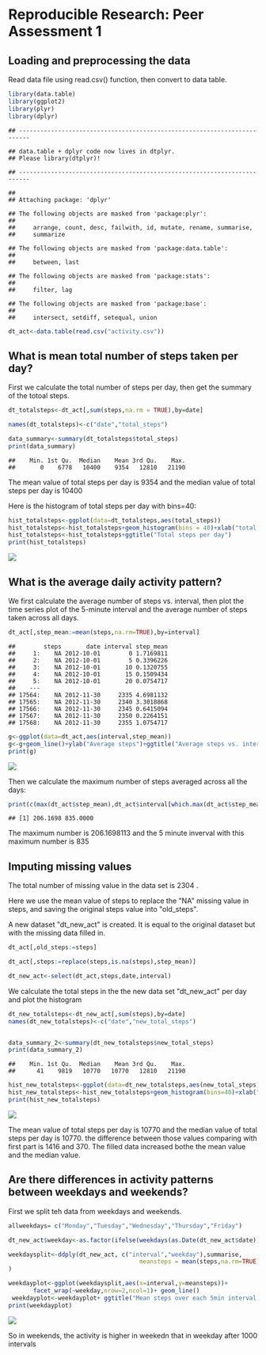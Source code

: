 # Reproducible Research: Peer Assessment 1

## Loading and preprocessing the data

Read data file using read.csv() function, then convert to data table.


```r
library(data.table)
library(ggplot2)
library(plyr)
library(dplyr)
```

```
## -------------------------------------------------------------------------
```

```
## data.table + dplyr code now lives in dtplyr.
## Please library(dtplyr)!
```

```
## -------------------------------------------------------------------------
```

```
## 
## Attaching package: 'dplyr'
```

```
## The following objects are masked from 'package:plyr':
## 
##     arrange, count, desc, failwith, id, mutate, rename, summarise,
##     summarize
```

```
## The following objects are masked from 'package:data.table':
## 
##     between, last
```

```
## The following objects are masked from 'package:stats':
## 
##     filter, lag
```

```
## The following objects are masked from 'package:base':
## 
##     intersect, setdiff, setequal, union
```

```r
dt_act<-data.table(read.csv("activity.csv"))
```

## What is mean total number of steps taken per day?


First we calculate the total number of steps per day, then get the summary of the totoal steps.

```r
dt_totalsteps<-dt_act[,sum(steps,na.rm = TRUE),by=date]

names(dt_totalsteps)<-c("date","total_steps")

data_summary<-summary(dt_totalsteps$total_steps)
print(data_summary)
```

```
##    Min. 1st Qu.  Median    Mean 3rd Qu.    Max. 
##       0    6778   10400    9354   12810   21190
```
The mean value of total steps per day is 9354 and the median value of total  steps per day is 10400


Here is the histogram of total steps per day with bins=40:


```r
hist_totalsteps<-ggplot(data=dt_totalsteps,aes(total_steps))
hist_totalsteps<-hist_totalsteps+geom_histogram(bins = 40)+xlab("total steps")
hist_totalsteps<-hist_totalsteps+ggtitle("Total steps per day")
print(hist_totalsteps)
```

![](PA1_template_files/figure-html/unnamed-chunk-2-1.png)<!-- -->

## What is the average daily activity pattern?

We first calculate the average number of steps vs. interval, then plot the time series plot of the 5-minute interval and the average number of steps taken across all days.


```r
dt_act[,step_mean:=mean(steps,na.rm=TRUE),by=interval]
```

```
##        steps       date interval step_mean
##     1:    NA 2012-10-01        0 1.7169811
##     2:    NA 2012-10-01        5 0.3396226
##     3:    NA 2012-10-01       10 0.1320755
##     4:    NA 2012-10-01       15 0.1509434
##     5:    NA 2012-10-01       20 0.0754717
##    ---                                    
## 17564:    NA 2012-11-30     2335 4.6981132
## 17565:    NA 2012-11-30     2340 3.3018868
## 17566:    NA 2012-11-30     2345 0.6415094
## 17567:    NA 2012-11-30     2350 0.2264151
## 17568:    NA 2012-11-30     2355 1.0754717
```

```r
g<-ggplot(data=dt_act,aes(interval,step_mean))
g<-g+geom_line()+ylab("Average steps")+ggtitle("Average steps vs. interval")
print(g)
```

![](PA1_template_files/figure-html/unnamed-chunk-3-1.png)<!-- -->

Then we calculate the maximum number of steps averaged across all the days:

```r
print(c(max(dt_act$step_mean),dt_act$interval[which.max(dt_act$step_mean)]))
```

```
## [1] 206.1698 835.0000
```

The maximum number is 206.1698113 and the 5 minute inverval with this maximum number is 835

## Imputing missing values

The total number of missing value in the data set is 2304 . 

Here we use the mean value of steps to replace the "NA" missing value in steps, and saving the original steps value into "old_steps".

A new dataset "dt_new_act" is created. It is equal to the original dataset but with the missing data filled in.


```r
dt_act[,old_steps:=steps]

dt_act[,steps:=replace(steps,is.na(steps),step_mean)]

dt_new_act<-select(dt_act,steps,date,interval)
```

We calculate the total steps in the the new data set "dt_new_act" per day and plot the histogram 


```r
dt_new_totalsteps<-dt_new_act[,sum(steps),by=date]
names(dt_new_totalsteps)<-c("date","new_total_steps")


data_summary_2<-summary(dt_new_totalsteps$new_total_steps)
print(data_summary_2)
```

```
##    Min. 1st Qu.  Median    Mean 3rd Qu.    Max. 
##      41    9819   10770   10770   12810   21190
```

```r
hist_new_totalsteps<-ggplot(data=dt_new_totalsteps,aes(new_total_steps))
hist_new_totalsteps<-hist_new_totalsteps+geom_histogram(bins=40)+xlab("total steps")+ggtitle("Total steps per day with filled data")
print(hist_new_totalsteps)
```

![](PA1_template_files/figure-html/unnamed-chunk-6-1.png)<!-- -->

The mean value of total steps per day is 10770 and the median value of total  steps per day is 10770. the difference between those values comparing with first part is 1416 and 370. The filled data increased bothe the mean value and the median value.



## Are there differences in activity patterns between weekdays and weekends?

First we split teh data from weekdays and weekends.


```r
allweekdays= c("Monday","Tuesday","Wednesday","Thursday","Friday")

dt_new_act$weekday<-as.factor(ifelse(weekdays(as.Date(dt_new_act$date))%in%allweekdays,"weekday","weekend"))

weekdaysplit<-ddply(dt_new_act, c("interval","weekday"),summarise,
                                     meansteps = mean(steps,na.rm=TRUE)
)

weekdayplot<-ggplot(weekdaysplit,aes(x=interval,y=meansteps))+
       facet_wrap(~weekday,nrow=2,ncol=1)+ geom_line()
 weekdayplot<-weekdayplot+ ggtitle("Mean steps over each 5min interval split by weekday/weekend")+ylab("Average steps")+ xlab("Interval ")
print(weekdayplot)
```

![](PA1_template_files/figure-html/unnamed-chunk-7-1.png)<!-- -->

So in weekends, the activity is higher in weekedn that in weekday after 1000 intervals 
